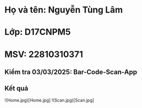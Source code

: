 # Họ và tên: Nguyễn Tùng Lâm
# Lớp: D17CNPM5
# MSV: 22810310371
## Kiểm tra 03/03/2025: Bar-Code-Scan-App
## Kết quả
!(Home.jpg)[Home.jpg]
!(Scan.jpg)[Scan.jpg]
